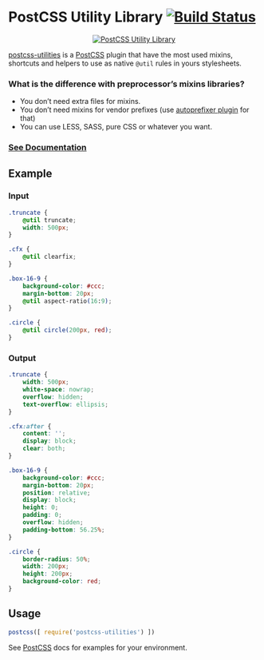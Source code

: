 # PostCSS Utility Library [![Build Status][ci-img]][ci]

<p align="center">
    <a href="http://ismamz.github.io/postcss-utilities">
        <img src="https://github.com/ismamz/postcss-utilities/blob/master/media/logo.png" alt="PostCSS Utility Library">
    </a>
</p>

[PostCSS]: https://github.com/postcss/postcss
[ci-img]:  https://travis-ci.org/ismamz/postcss-utilities.svg
[ci]:      https://travis-ci.org/ismamz/postcss-utilities

[postcss-utilities](http://github.io/ismamz/postcss-utilities) is a [PostCSS] plugin that have the most used mixins, shortcuts and helpers to use as native `@util` rules in yours stylesheets.


### What is the difference with preprocessor’s mixins libraries?

- You don’t need extra files for mixins.
- You don’t need mixins for vendor prefixes (use [autoprefixer plugin](https://github.com/postcss/autoprefixer) for that)
- You can use LESS, SASS, pure CSS or whatever you want.

### [See Documentation](http://ismamz.github.io/postcss-utilities)

## Example

### Input
```css
.truncate {
    @util truncate;
    width: 500px;
}

.cfx {
    @util clearfix;
}

.box-16-9 {
    background-color: #ccc;
    margin-bottom: 20px;
    @util aspect-ratio(16:9);
}

.circle {
    @util circle(200px, red);
}
```

### Output
```css
.truncate {
    width: 500px;
    white-space: nowrap;
    overflow: hidden;
    text-overflow: ellipsis;
}

.cfx:after {
    content: '';
    display: block;
    clear: both;
}

.box-16-9 {
    background-color: #ccc;
    margin-bottom: 20px;
    position: relative;
    display: block;
    height: 0;
    padding: 0;
    overflow: hidden;
    padding-bottom: 56.25%;
}

.circle {
    border-radius: 50%;
    width: 200px;
    height: 200px;
    background-color: red;
}
```

## Usage

```js
postcss([ require('postcss-utilities') ])
```

See [PostCSS] docs for examples for your environment.
